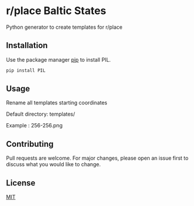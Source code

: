 # r/place Baltic States

Python generator to create templates for r/place

## Installation

Use the package manager [pip](https://pip.pypa.io/en/stable/) to install PIL.

```bash
pip install PIL
```

## Usage

Rename all templates starting coordinates

Default directory: templates/

Example : 256-256.png

## Contributing
Pull requests are welcome. For major changes, please open an issue first to discuss what you would like to change.

## License
[MIT](https://choosealicense.com/licenses/mit/)
